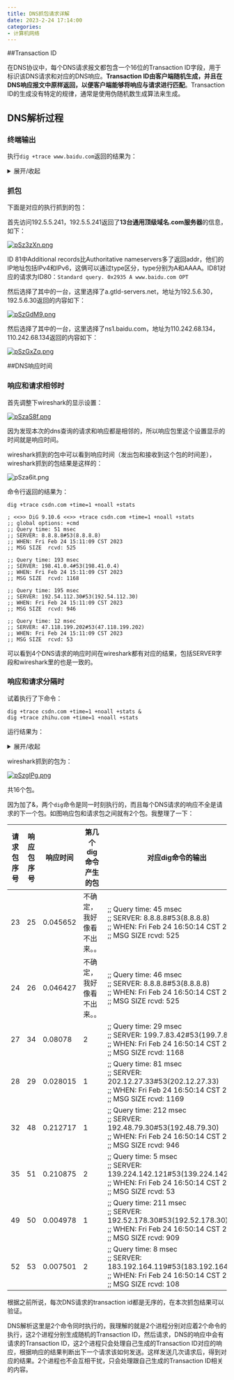 ```yaml
---
title: DNS抓包请求详解
date: 2023-2-24 17:14:00
categories:
- 计算机网络
---
```


##Transaction ID

在DNS协议中，每个DNS请求报文都包含一个16位的Transaction ID字段，用于标识该DNS请求和对应的DNS响应。**Transaction ID由客户端随机生成，并且在DNS响应报文中原样返回，以便客户端能够将响应与请求进行匹配**。Transaction ID的生成没有特定的规律，通常是使用伪随机数生成算法来生成。

## DNS解析过程

### 终端输出

执行`dig +trace www.baidu.com`返回的结果为：

<details><summary>展开/收起</summary>
dig +trace www.baidu.com<br>
<br>
; <<>> DiG 9.10.6 <<>> +trace www.baidu.com<br>
;; global options: +cmd<br>
.			255946	IN	NS	f.root-servers.net.<br>
.			255946	IN	NS	g.root-servers.net.<br>
.			255946	IN	NS	h.root-servers.net.<br>
.			255946	IN	NS	b.root-servers.net.<br>
.			255946	IN	NS	j.root-servers.net.<br>
.			255946	IN	NS	l.root-servers.net.<br>
.			255946	IN	NS	k.root-servers.net.<br>
.			255946	IN	NS	e.root-servers.net.<br>
.			255946	IN	NS	a.root-servers.net.<br>
.			255946	IN	NS	c.root-servers.net.<br>
.			255946	IN	NS	m.root-servers.net.<br>
.			255946	IN	NS	i.root-servers.net.<br>
.			255946	IN	NS	d.root-servers.net.<br>
.			255946	IN	RRSIG	NS 8 0 518400 20230305170000 20230220160000 951 . xU5kKOHDoGfyQVeW8Huv74NJxyAaKyuDUxli5P0K08z+vvLlA3N87OVL bhwoihWpKg+Of2S2nI6jx80n+S2Ty74PSOijnu9sW7vvTD30Wg1Vgtda rrOc2gf9UmDkT+mLda/IiX7DtAla76k9t+owykaxyPHfdkLH1cfZmGj6 0KPRJDf9gnopBomQIBa4/m3UqwJlefYA0Wr01Bs+BaCKHPQEnrBSsBYJ jBbFOkadtuXtVym5Bapg8TYJQQfJxlutIuuEyC1BDSqw33poKUcKzXg3 v7VIeHSq+wKaOyDt7m9wrCxOhj3uZurNO+b88xmtV4pX+HxRGs+Yx2QY kCGskQ==<br>
;; Received 1097 bytes from 10.50.4.107#53(10.50.4.107) in 12 ms<br>
<br>
com.			172800	IN	NS	m.gtld-servers.net.<br>
com.			172800	IN	NS	k.gtld-servers.net.<br>
com.			172800	IN	NS	c.gtld-servers.net.<br>
com.			172800	IN	NS	i.gtld-servers.net.<br>
com.			172800	IN	NS	h.gtld-servers.net.<br>
com.			172800	IN	NS	b.gtld-servers.net.<br>
com.			172800	IN	NS	e.gtld-servers.net.<br>
com.			172800	IN	NS	f.gtld-servers.net.<br>
com.			172800	IN	NS	d.gtld-servers.net.<br>
com.			172800	IN	NS	g.gtld-servers.net.<br>
com.			172800	IN	NS	j.gtld-servers.net.<br>
com.			172800	IN	NS	a.gtld-servers.net.<br>
com.			172800	IN	NS	l.gtld-servers.net.<br>
com.			86400	IN	DS	30909 8 2 E2D3C916F6DEEAC73294E8268FB5885044A833FC5459588F4A9184CF C41A5766<br>
com.			86400	IN	RRSIG	DS 8 1 86400 20230308170000 20230223160000 951 . eiW76HnA6iWoL7HVQQlR5GwBc3QagvdHZJEH3d13ze+ukMwieArh0Ec2 pd10S4nFcW8S37ajG+u2tzLV09ZlXhpRNbXX84qD17QvWeh7IeT+vCFl lk4I/+55UcVdI3LfhHmJPF4cjMLQsIbKCB1Ryf+sWQsVKYE9XeoUR5Mp rV7W8I1UWn9e1yMs5C+ujrd/UFPb/Uw4QS6RZ7Q0K39XOUqFRqUuSnFQ Klg5fExB7I6/dARBqK4lnOzMssrF97HmGtGNUkpb3CgBMIwSDGriM+Uf vQVRzFyhGNHD3KigUV18uYw8Yqq48By+BKJmzMd4IQGiy0e0WNavs2vd 9Ph/+A==<br>
;; Received 1176 bytes from 192.5.5.241#53(f.root-servers.net) in 27 ms<br>
<br>
baidu.com.		172800	IN	NS	ns2.baidu.com.<br>
baidu.com.		172800	IN	NS	ns3.baidu.com.<br>
baidu.com.		172800	IN	NS	ns4.baidu.com.<br>
baidu.com.		172800	IN	NS	ns1.baidu.com.<br>
baidu.com.		172800	IN	NS	ns7.baidu.com.<br>
CK0POJMG874LJREF7EFN8430QVIT8BSM.com. 86400 IN NSEC3 1 1 0 - CK0Q2D6NI4I7EQH8NA30NS61O48UL8G5  NS SOA RRSIG DNSKEY NSEC3PARAM<br>
CK0POJMG874LJREF7EFN8430QVIT8BSM.com. 86400 IN RRSIG NSEC3 8 2 86400 20230227052255 20230220041255 36739 com. YJw2xFEhDVUfIlym8yUrXw8rVYLxS+e/EkIJVmOkBANnfCmNPVATcGuM /DIrUz8PTWTezM5z6f2tM+KnzzXYMNL1ScDIgO/jaJUrs4aOz1EOPwD4 hk5rJ/pRSY9C87vRoxqdryDIHxg3TwwEfQglqQ9hk+P1qvU7qY5nd0yc tO+IV8Vqd0sRiteg/P1h6Bpp79v/kZNjntRTdnWLI2oW2g==<br>
HPVV07LPQ3T8RQS9HETLBJF268LK3OQ2.com. 86400 IN NSEC3 1 1 0 - HPVV8SARM2LDLRBTVC5EP1CUB1EF7LOP  NS DS RRSIG<br>
HPVV07LPQ3T8RQS9HETLBJF268LK3OQ2.com. 86400 IN RRSIG NSEC3 8 2 86400 20230301070223 20230222055223 36739 com. Z4AFqvwBHDHfzuf37WTbdeC0SMt15I4qG2MUUhjv14m7MJ6AwDCHVXAZ tqi9T+xttD0xo0wgL5pRciXRTdNPUFBq/mu5Fimp/tfosWjcshv50+4c TNdbMXubTw4yr7DLDlQGO5a2cSa6T/HrDnpdDjZJcfVYLGZP1k5nFXhc +TKjOrScSPq9lG3hH7n7SGxCTrp7j+tCjzrHjH8egq2tKg==<br>
;; Received 849 bytes from 192.5.6.30#53(a.gtld-servers.net) in 187 ms<br>
<br>
www.baidu.com.		1200	IN	CNAME	www.a.shifen.com.<br>
;; Received 72 bytes from 110.242.68.134#53(ns1.baidu.com) in 29 ms<br>

</details>

### 抓包

下面是对应的执行抓到的包：

首先访问192.5.5.241，192.5.5.241返回了**13台通用顶级域名.com服务器**的信息，如下：

[![pSz3zXn.png](https://s1.ax1x.com/2023/02/24/pSz3zXn.png)](https://imgse.com/i/pSz3zXn)

ID 81中Additional records比Authoritative nameservers多了返回addr，他们的IP地址包括IPv4和IPv6，这俩可以通过type区分，type分别为A和AAAA。ID81对应的请求为ID80：`Standard query. 0x2935 A www.baidu.com OPT`

然后选择了其中的一台，这里选择了a.gtld-servers.net，地址为192.5.6.30，192.5.6.30返回的内容如下：

[![pSzGdM9.png](https://s1.ax1x.com/2023/02/24/pSzGdM9.png)](https://imgse.com/i/pSzGdM9)

然后选择了其中的一台，这里选择了ns1.baidu.com，地址为110.242.68.134，110.242.68.134返回的内容如下：

[![pSzGxZq.png](https://s1.ax1x.com/2023/02/24/pSzGxZq.png)](https://imgse.com/i/pSzGxZq)

##DNS响应时间

### 响应和请求相邻时

首先调整下wireshark的显示设置：

[![pSzaS8f.png](https://s1.ax1x.com/2023/02/24/pSzaS8f.png)](https://imgse.com/i/pSzaS8f)

因为发现本次的dns查询的请求和响应都是相邻的，所以响应包里这个设置显示的时间就是响应时间。

wireshark抓到的包中可以看到响应时间（发出包和接收到这个包的时间差），wireshark抓到的包结果是这样的：

![pSza6it.png](https://s1.ax1x.com/2023/02/24/pSza6it.png)

命令行返回的结果为：

```shell
dig +trace csdn.com +time=1 +noall +stats

; <<>> DiG 9.10.6 <<>> +trace csdn.com +time=1 +noall +stats
;; global options: +cmd
;; Query time: 51 msec
;; SERVER: 8.8.8.8#53(8.8.8.8)
;; WHEN: Fri Feb 24 15:11:09 CST 2023
;; MSG SIZE  rcvd: 525

;; Query time: 193 msec
;; SERVER: 198.41.0.4#53(198.41.0.4)
;; WHEN: Fri Feb 24 15:11:09 CST 2023
;; MSG SIZE  rcvd: 1168

;; Query time: 195 msec
;; SERVER: 192.54.112.30#53(192.54.112.30)
;; WHEN: Fri Feb 24 15:11:09 CST 2023
;; MSG SIZE  rcvd: 946

;; Query time: 12 msec
;; SERVER: 47.118.199.202#53(47.118.199.202)
;; WHEN: Fri Feb 24 15:11:09 CST 2023
;; MSG SIZE  rcvd: 53
```

可以看到4个DNS请求的响应时间在wireshark都有对应的结果，包括SERVER字段和wireshark里的也是一致的。

### 响应和请求分隔时

试着执行了下命令：

```shell
dig +trace csdn.com +time=1 +noall +stats &
dig +trace zhihu.com +time=1 +noall +stats
```

运行结果为：

<details><summary>展开/收起</summary>
; <<>> DiG 9.10.6 <<>> +trace zhihu.com +time=1 +noall +stats<br>
;; global options: +cmd<br>
<br>
; <<>> DiG 9.10.6 <<>> +trace csdn.com +time=1 +noall +stats<br>
;; global options: +cmd<br>
;; Query time: 45 msec<br>
;; SERVER: 8.8.8.8#53(8.8.8.8)<br>
;; WHEN: Fri Feb 24 16:50:14 CST 2023<br>
;; MSG SIZE  rcvd: 525<br>
<br>
;; Query time: 46 msec<br>
;; SERVER: 8.8.8.8#53(8.8.8.8)<br>
;; WHEN: Fri Feb 24 16:50:14 CST 2023<br>
;; MSG SIZE  rcvd: 525<br>
<br>
;; Query time: 29 msec<br>
;; SERVER: 199.7.83.42#53(199.7.83.42)<br>
;; WHEN: Fri Feb 24 16:50:14 CST 2023<br>
;; MSG SIZE  rcvd: 1168<br>
<br>
;; Query time: 81 msec<br>
;; SERVER: 202.12.27.33#53(202.12.27.33)<br>
;; WHEN: Fri Feb 24 16:50:14 CST 2023<br>
;; MSG SIZE  rcvd: 1169<br>
<br>
;; Query time: 212 msec<br>
;; SERVER: 192.48.79.30#53(192.48.79.30)<br>
;; WHEN: Fri Feb 24 16:50:14 CST 2023<br>
;; MSG SIZE  rcvd: 946<br>
<br>
;; Query time: 5 msec<br>
;; SERVER: 139.224.142.121#53(139.224.142.121)<br>
;; WHEN: Fri Feb 24 16:50:14 CST 2023<br>
;; MSG SIZE  rcvd: 53<br>
<br>
;; Query time: 211 msec<br>
;; SERVER: 192.52.178.30#53(192.52.178.30)<br>
;; WHEN: Fri Feb 24 16:50:14 CST 2023<br>
;; MSG SIZE  rcvd: 909<br>
<br>
;; Query time: 8 msec<br>
;; SERVER: 183.192.164.119#53(183.192.164.119)<br>
;; WHEN: Fri Feb 24 16:50:14 CST 2023<br>
;; MSG SIZE  rcvd: 108<br>

</details>

wireshark抓到的包为：

[![pSzgIPg.png](https://s1.ax1x.com/2023/02/24/pSzgIPg.png)](https://imgse.com/i/pSzgIPg)

共16个包。

因为加了&，两个`dig`命令是同一时刻执行的，而且每个DNS请求的响应不全是请求的下一个包。如图响应包和请求包之间就有2个包。我整理了一下：

| 请求包序号 | 响应包序号 | 响应时间 | 第几个dig命令产生的包      | 对应dig命令的输出                                            |
| ---------- | ---------- | -------- | -------------------------- | ------------------------------------------------------------ |
| 23         | 25         | 0.045652 | 不确定，我好像看不出来。。 | ;; Query time: 45 msec<br/>;; SERVER: 8.8.8.8#53(8.8.8.8)<br/>;; WHEN: Fri Feb 24 16:50:14 CST 2023<br/>;; MSG SIZE  rcvd: 525 |
| 24         | 26         | 0.046427 | 不确定，我好像看不出来。。 | ;; Query time: 46 msec<br/>;; SERVER: 8.8.8.8#53(8.8.8.8)<br/>;; WHEN: Fri Feb 24 16:50:14 CST 2023<br/>;; MSG SIZE  rcvd: 525 |
| 27         | 34         | 0.08078  | 2                          | ;; Query time: 29 msec<br/>;; SERVER: 199.7.83.42#53(199.7.83.42)<br/>;; WHEN: Fri Feb 24 16:50:14 CST 2023<br/>;; MSG SIZE  rcvd: 1168 |
| 28         | 29         | 0.028015 | 1                          | ;; Query time: 81 msec<br/>;; SERVER: 202.12.27.33#53(202.12.27.33)<br/>;; WHEN: Fri Feb 24 16:50:14 CST 2023<br/>;; MSG SIZE  rcvd: 1169 |
| 32         | 48         | 0.212717 | 1                          | ;; Query time: 212 msec<br/>;; SERVER: 192.48.79.30#53(192.48.79.30)<br/>;; WHEN: Fri Feb 24 16:50:14 CST 2023<br/>;; MSG SIZE  rcvd: 946 |
| 35         | 51         | 0.210875 | 2                          | ;; Query time: 5 msec<br/>;; SERVER: 139.224.142.121#53(139.224.142.121)<br/>;; WHEN: Fri Feb 24 16:50:14 CST 2023<br/>;; MSG SIZE  rcvd: 53 |
| 49         | 50         | 0.004978 | 1                          | ;; Query time: 211 msec<br/>;; SERVER: 192.52.178.30#53(192.52.178.30)<br/>;; WHEN: Fri Feb 24 16:50:14 CST 2023<br/>;; MSG SIZE  rcvd: 909 |
| 52         | 53         | 0.007501 | 2                          | ;; Query time: 8 msec<br/>;; SERVER: 183.192.164.119#53(183.192.164.119)<br/>;; WHEN: Fri Feb 24 16:50:14 CST 2023<br/>;; MSG SIZE  rcvd: 108 |

根据之前所说，每次DNS请求的transaction id都是无序的，在本次抓包结果可以验证。

DNS解析这里是2个命令同时执行的，我理解的就是2个进程分别对应着2个命令的执行，这2个进程分别生成随机的Transaction ID，然后请求，DNS的响应中会有请求的Transaction ID，这2个进程只会处理自己生成的Transaction ID对应的响应，根据响应的结果判断出下一个请求该如何发送。这样发送几次请求后，得到对应的结果。2个进程也不会互相干扰，只会处理跟自己生成的Transaction ID相关的内容。

